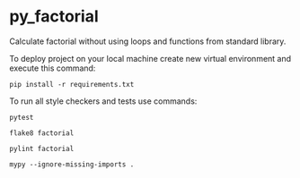 # py_factorial

Calculate factorial without using loops and functions from standard library.

To deploy project on your local machine create new virtual environment and execute this command:

`pip install -r requirements.txt`

To run all style checkers and tests use commands:

`pytest `

`flake8 factorial`

`pylint factorial`

`mypy --ignore-missing-imports .`
